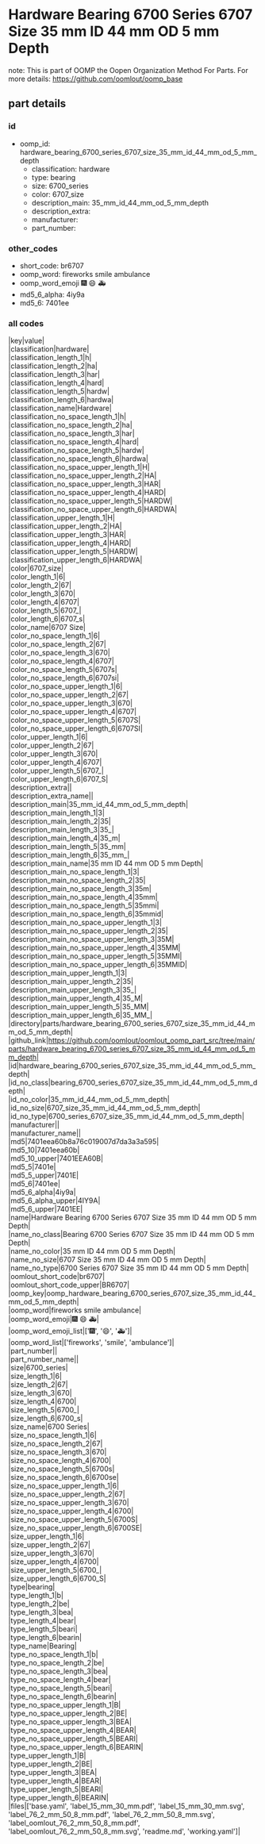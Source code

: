 # Hardware Bearing 6700 Series 6707 Size 35 mm ID 44 mm OD 5 mm Depth  

note: This is part of OOMP the Oopen Organization Method For Parts. For more details: https://github.com/oomlout/oomp_base

##  part details





### id
* oomp_id: hardware_bearing_6700_series_6707_size_35_mm_id_44_mm_od_5_mm_depth
  * classification: hardware
  * type: bearing
  * size: 6700_series
  * color: 6707_size
  * description_main: 35_mm_id_44_mm_od_5_mm_depth
  * description_extra: 
  * manufacturer: 
  * part_number: 

### other_codes
* short_code: br6707
* oomp_word: fireworks smile ambulance
* oomp_word_emoji :fireworks: :smile: :ambulance:
* md5_6_alpha: 4iy9a
* md5_6: 7401ee

### all codes 
|key|value|  
|classification|hardware|  
|classification_length_1|h|  
|classification_length_2|ha|  
|classification_length_3|har|  
|classification_length_4|hard|  
|classification_length_5|hardw|  
|classification_length_6|hardwa|  
|classification_name|Hardware|  
|classification_no_space_length_1|h|  
|classification_no_space_length_2|ha|  
|classification_no_space_length_3|har|  
|classification_no_space_length_4|hard|  
|classification_no_space_length_5|hardw|  
|classification_no_space_length_6|hardwa|  
|classification_no_space_upper_length_1|H|  
|classification_no_space_upper_length_2|HA|  
|classification_no_space_upper_length_3|HAR|  
|classification_no_space_upper_length_4|HARD|  
|classification_no_space_upper_length_5|HARDW|  
|classification_no_space_upper_length_6|HARDWA|  
|classification_upper_length_1|H|  
|classification_upper_length_2|HA|  
|classification_upper_length_3|HAR|  
|classification_upper_length_4|HARD|  
|classification_upper_length_5|HARDW|  
|classification_upper_length_6|HARDWA|  
|color|6707_size|  
|color_length_1|6|  
|color_length_2|67|  
|color_length_3|670|  
|color_length_4|6707|  
|color_length_5|6707_|  
|color_length_6|6707_s|  
|color_name|6707 Size|  
|color_no_space_length_1|6|  
|color_no_space_length_2|67|  
|color_no_space_length_3|670|  
|color_no_space_length_4|6707|  
|color_no_space_length_5|6707s|  
|color_no_space_length_6|6707si|  
|color_no_space_upper_length_1|6|  
|color_no_space_upper_length_2|67|  
|color_no_space_upper_length_3|670|  
|color_no_space_upper_length_4|6707|  
|color_no_space_upper_length_5|6707S|  
|color_no_space_upper_length_6|6707SI|  
|color_upper_length_1|6|  
|color_upper_length_2|67|  
|color_upper_length_3|670|  
|color_upper_length_4|6707|  
|color_upper_length_5|6707_|  
|color_upper_length_6|6707_S|  
|description_extra||  
|description_extra_name||  
|description_main|35_mm_id_44_mm_od_5_mm_depth|  
|description_main_length_1|3|  
|description_main_length_2|35|  
|description_main_length_3|35_|  
|description_main_length_4|35_m|  
|description_main_length_5|35_mm|  
|description_main_length_6|35_mm_|  
|description_main_name|35 mm ID 44 mm OD 5 mm Depth|  
|description_main_no_space_length_1|3|  
|description_main_no_space_length_2|35|  
|description_main_no_space_length_3|35m|  
|description_main_no_space_length_4|35mm|  
|description_main_no_space_length_5|35mmi|  
|description_main_no_space_length_6|35mmid|  
|description_main_no_space_upper_length_1|3|  
|description_main_no_space_upper_length_2|35|  
|description_main_no_space_upper_length_3|35M|  
|description_main_no_space_upper_length_4|35MM|  
|description_main_no_space_upper_length_5|35MMI|  
|description_main_no_space_upper_length_6|35MMID|  
|description_main_upper_length_1|3|  
|description_main_upper_length_2|35|  
|description_main_upper_length_3|35_|  
|description_main_upper_length_4|35_M|  
|description_main_upper_length_5|35_MM|  
|description_main_upper_length_6|35_MM_|  
|directory|parts/hardware_bearing_6700_series_6707_size_35_mm_id_44_mm_od_5_mm_depth|  
|github_link|https://github.com/oomlout/oomlout_oomp_part_src/tree/main/parts/hardware_bearing_6700_series_6707_size_35_mm_id_44_mm_od_5_mm_depth|  
|id|hardware_bearing_6700_series_6707_size_35_mm_id_44_mm_od_5_mm_depth|  
|id_no_class|bearing_6700_series_6707_size_35_mm_id_44_mm_od_5_mm_depth|  
|id_no_color|35_mm_id_44_mm_od_5_mm_depth|  
|id_no_size|6707_size_35_mm_id_44_mm_od_5_mm_depth|  
|id_no_type|6700_series_6707_size_35_mm_id_44_mm_od_5_mm_depth|  
|manufacturer||  
|manufacturer_name||  
|md5|7401eea60b8a76c019007d7da3a3a595|  
|md5_10|7401eea60b|  
|md5_10_upper|7401EEA60B|  
|md5_5|7401e|  
|md5_5_upper|7401E|  
|md5_6|7401ee|  
|md5_6_alpha|4iy9a|  
|md5_6_alpha_upper|4IY9A|  
|md5_6_upper|7401EE|  
|name|Hardware Bearing 6700 Series 6707 Size 35 mm ID 44 mm OD 5 mm Depth|  
|name_no_class|Bearing 6700 Series 6707 Size 35 mm ID 44 mm OD 5 mm Depth|  
|name_no_color|35 mm ID 44 mm OD 5 mm Depth|  
|name_no_size|6707 Size 35 mm ID 44 mm OD 5 mm Depth|  
|name_no_type|6700 Series 6707 Size 35 mm ID 44 mm OD 5 mm Depth|  
|oomlout_short_code|br6707|  
|oomlout_short_code_upper|BR6707|  
|oomp_key|oomp_hardware_bearing_6700_series_6707_size_35_mm_id_44_mm_od_5_mm_depth|  
|oomp_word|fireworks smile ambulance|  
|oomp_word_emoji|:fireworks: :smile: :ambulance:|  
|oomp_word_emoji_list|[':fireworks:', ':smile:', ':ambulance:']|  
|oomp_word_list|['fireworks', 'smile', 'ambulance']|  
|part_number||  
|part_number_name||  
|size|6700_series|  
|size_length_1|6|  
|size_length_2|67|  
|size_length_3|670|  
|size_length_4|6700|  
|size_length_5|6700_|  
|size_length_6|6700_s|  
|size_name|6700 Series|  
|size_no_space_length_1|6|  
|size_no_space_length_2|67|  
|size_no_space_length_3|670|  
|size_no_space_length_4|6700|  
|size_no_space_length_5|6700s|  
|size_no_space_length_6|6700se|  
|size_no_space_upper_length_1|6|  
|size_no_space_upper_length_2|67|  
|size_no_space_upper_length_3|670|  
|size_no_space_upper_length_4|6700|  
|size_no_space_upper_length_5|6700S|  
|size_no_space_upper_length_6|6700SE|  
|size_upper_length_1|6|  
|size_upper_length_2|67|  
|size_upper_length_3|670|  
|size_upper_length_4|6700|  
|size_upper_length_5|6700_|  
|size_upper_length_6|6700_S|  
|type|bearing|  
|type_length_1|b|  
|type_length_2|be|  
|type_length_3|bea|  
|type_length_4|bear|  
|type_length_5|beari|  
|type_length_6|bearin|  
|type_name|Bearing|  
|type_no_space_length_1|b|  
|type_no_space_length_2|be|  
|type_no_space_length_3|bea|  
|type_no_space_length_4|bear|  
|type_no_space_length_5|beari|  
|type_no_space_length_6|bearin|  
|type_no_space_upper_length_1|B|  
|type_no_space_upper_length_2|BE|  
|type_no_space_upper_length_3|BEA|  
|type_no_space_upper_length_4|BEAR|  
|type_no_space_upper_length_5|BEARI|  
|type_no_space_upper_length_6|BEARIN|  
|type_upper_length_1|B|  
|type_upper_length_2|BE|  
|type_upper_length_3|BEA|  
|type_upper_length_4|BEAR|  
|type_upper_length_5|BEARI|  
|type_upper_length_6|BEARIN|  
|files|['base.yaml', 'label_15_mm_30_mm.pdf', 'label_15_mm_30_mm.svg', 'label_76_2_mm_50_8_mm.pdf', 'label_76_2_mm_50_8_mm.svg', 'label_oomlout_76_2_mm_50_8_mm.pdf', 'label_oomlout_76_2_mm_50_8_mm.svg', 'readme.md', 'working.yaml']|  

